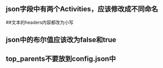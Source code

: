 ## json字段中有两个Activities，应该修改成不同命名

##文本的headers内容都改为小写
## json中的布尔值应该改为false和true
## top_parents不要放到config.json中
